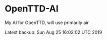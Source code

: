 # OpenTTD-AI
My AI for OpenTTD, will use primarily air

Latest backup: Sun Aug 25 16:02:02 UTC 2019
